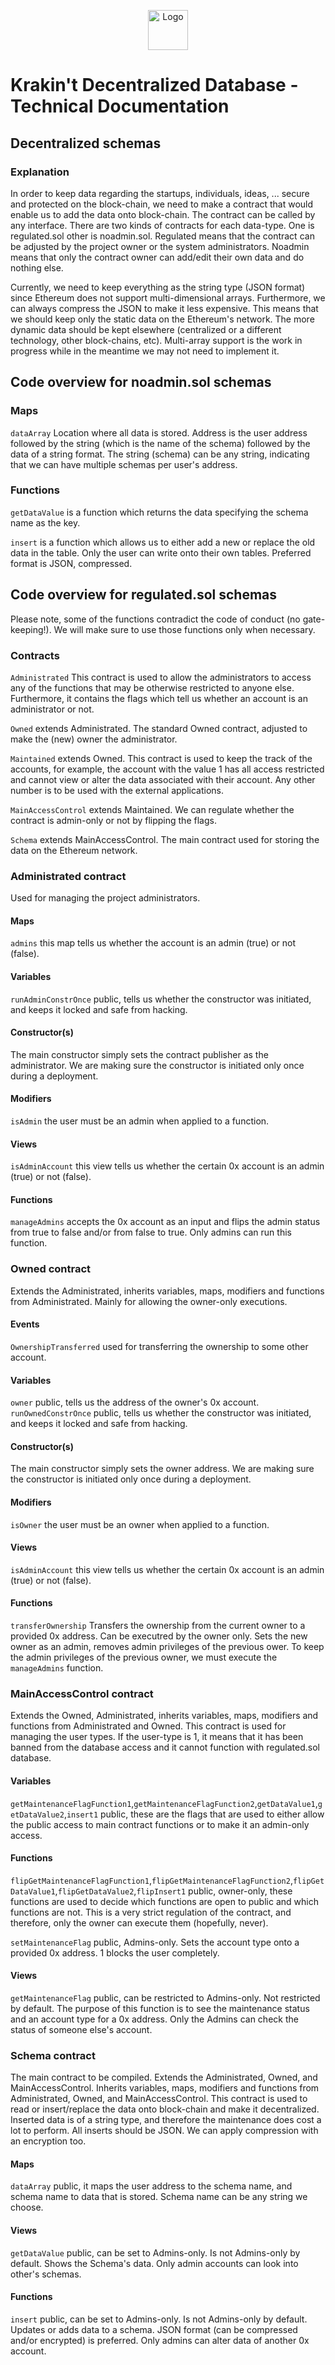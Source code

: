 <p align="center">
  <img src="https://raw.githubusercontent.com/krakintgithub/misc/master/logo_s1.png" width="64px" title="Logo">
</p>

# Krakin't Decentralized Database - Technical Documentation
## Decentralized schemas

### Explanation

In order to keep data regarding the startups, individuals, ideas, ... secure and protected on the block-chain, we need to make a contract that would enable us to add the data onto block-chain. The contract can be called by any interface. There are two kinds of contracts for each data-type. One is regulated.sol other is noadmin.sol. Regulated means that the contract can be adjusted by the project owner or the system administrators. Noadmin means that only the contract owner can add/edit their own data and do nothing else.

Currently, we need to keep everything as the string type (JSON format) since Ethereum does not support multi-dimensional arrays. Furthermore, we can always compress the JSON to make it less expensive. This means that we should keep only the static data on the Ethereum's network. The more dynamic data should be kept elsewhere (centralized or a different technology, other block-chains, etc). Multi-array support is the work in progress while in the meantime we may not need to implement it.

## Code overview for noadmin.sol schemas

### Maps
```dataArray``` Location where all data is stored. Address is the user address followed by the string (which is the name of the schema) followed by the data of a string format. The string (schema) can be any string, indicating that we can have multiple schemas per user's address. 

### Functions
```getDataValue``` is a function which returns the data specifying the schema name as the key.

```insert``` is a function which allows us to either add a new or replace the old data in the table. Only the user can write onto their own tables. Preferred format is JSON, compressed.

## Code overview for regulated.sol schemas
Please note, some of the functions contradict the code of conduct (no gate-keeping!). We will make sure to use those functions only when necessary.

### Contracts
```Administrated``` This contract is used to allow the administrators to access any of the functions that may be otherwise restricted to anyone else. Furthermore, it contains the flags which tell us whether an account is an administrator or not.

```Owned``` extends Administrated. The standard Owned contract, adjusted to make the (new) owner the administrator.

```Maintained``` extends Owned. This contract is used to keep the track of the accounts, for example, the account with the value 1 has all access restricted and cannot view or alter the data associated with their account. Any other number is to be used with the external applications.

```MainAccessControl``` extends Maintained. We can regulate whether the contract is admin-only or not by flipping the flags.

```Schema``` extends MainAccessControl. The main contract used for storing the data on the Ethereum network.

### Administrated contract
Used for managing the project administrators.

#### Maps
```admins``` this map tells us whether the account is an admin (true) or not (false).

#### Variables
```runAdminConstrOnce``` public, tells us whether the constructor was initiated, and keeps it locked and safe from hacking.

#### Constructor(s)
The main constructor simply sets the contract publisher as the administrator. We are making sure the constructor is initiated only once during a deployment.

#### Modifiers
```isAdmin``` the user must be an admin when applied to a function.

#### Views
```isAdminAccount``` this view tells us whether the certain 0x account is an admin (true) or not (false).

#### Functions
```manageAdmins``` accepts the 0x account as an input and flips the admin status from true to false and/or from false to true. Only admins can run this function.


### Owned contract
Extends the Administrated, inherits variables, maps, modifiers and functions from Administrated. Mainly for allowing the owner-only executions.

#### Events
```OwnershipTransferred``` used for transferring the ownership to some other account.

#### Variables
```owner``` public, tells us the address of the owner's 0x account.
```runOwnedConstrOnce``` public, tells us whether the constructor was initiated, and keeps it locked and safe from hacking.

#### Constructor(s)
The main constructor simply sets the owner address. We are making sure the constructor is initiated only once during a deployment.

#### Modifiers
```isOwner``` the user must be an owner when applied to a function.

#### Views
```isAdminAccount``` this view tells us whether the certain 0x account is an admin (true) or not (false).

#### Functions
```transferOwnership``` Transfers the ownership from the current owner to a provided 0x address. Can be executred by the owner only. Sets the new owner as an admin, removes admin privileges of the previous ower. To keep the admin privileges of the previous owner, we must execute the ```manageAdmins``` function. 


### MainAccessControl contract
Extends the Owned, Administrated, inherits variables, maps, modifiers and functions from Administrated and Owned. This contract is used for managing the user types. If the user-type is 1, it means that it has been banned from the database access and it cannot function with regulated.sol database.


#### Variables
```getMaintenanceFlagFunction1```,```getMaintenanceFlagFunction2```,```getDataValue1```,```getDataValue2```,```insert1``` public, these are the flags that are used to either allow the public access to main contract functions or to make it an admin-only access.

#### Functions

```flipGetMaintenanceFlagFunction1```,```flipGetMaintenanceFlagFunction2```,```flipGetDataValue1```,```flipGetDataValue2```,```flipInsert1``` public, owner-only, these functions are used to decide which functions are open to public and which functions are not. This is a very strict regulation of the contract, and therefore, only the owner can execute them (hopefully, never).

```setMaintenanceFlag``` public, Admins-only. Sets the account type onto a provided 0x address. 1 blocks the user completely.


#### Views
```getMaintenanceFlag``` public, can be restricted to Admins-only. Not restricted by default. The purpose of this function is to see the maintenance status and an account type for a 0x address. Only the Admins can check the status of someone else's account.


### Schema contract
The main contract to be compiled. Extends the Administrated, Owned, and MainAccessControl. Inherits variables, maps, modifiers and functions from Administrated, Owned, and MainAccessControl. This contract is used to read or insert/replace the data onto block-chain and make it decentralized. Inserted data is of a string type, and therefore the maintenance does cost a lot to perform. All inserts should be JSON. We can apply compression with an encryption too.


#### Maps
```dataArray``` public, it maps the user address to the schema name, and schema name to data that is stored. Schema name can be any string we choose.
  
#### Views
```getDataValue``` public, can be set to Admins-only. Is not Admins-only by default. Shows the Schema's data. Only admin accounts can look into other's schemas.


#### Functions
```insert``` public, can be set to Admins-only. Is not Admins-only by default. Updates or adds data to a schema. JSON format (can be compressed and/or encrypted) is preferred. Only admins can alter data of another 0x account.


